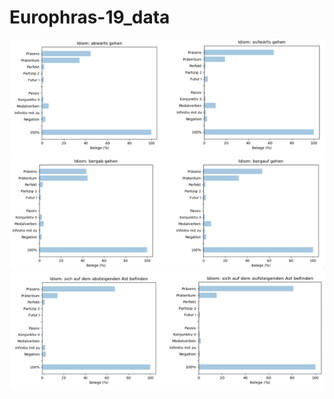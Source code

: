 # Europhras-19_data

![](https://github.com/caracumba/Europhras-19_data/blob/master/1.PNG)
![](https://github.com/caracumba/Europhras-19_data/blob/master/2.PNG)
![](https://github.com/caracumba/Europhras-19_data/blob/master/3.PNG)

